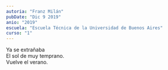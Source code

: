 ```yaml
---
autoria: "Franz Milán"
pubDate: "Dic 9 2019"
anio: "2019"
escuela: "Escuela Técnica de la Universidad de Buenos Aires"
curso: "1"
---
```

Ya se extrañaba\
El sol de muy temprano.\
Vuelve el verano.